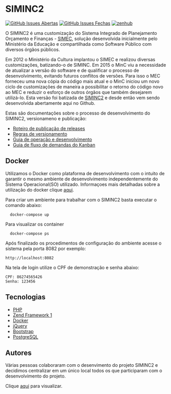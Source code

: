 # SIMINC2

[![GitHub Issues Abertas](https://img.shields.io/github/issues/culturagovbr/siminc2.svg?maxAge=2592000)]() 
[![GitHub Issues Fechas](https://img.shields.io/github/issues-closed-raw/culturagovbr/siminc2.svg?maxAge=2592000)]()
<a href="https://app.zenhub.com/workspace/o/culturagovbr/siminc2/boards" target="_blank">
    <img src="https://img.shields.io/badge/Managed_with-ZenHub-5e60ba.svg" alt="zenhub">
</a>

O SIMINC2 é uma customização do Sistema Integrado de Planejamento Orçamento e Finanças - [SIMEC](https://softwarepublico.gov.br/social/simec/), solução desenvolvida inicialmente pelo Ministério da Educação e compartilhada como Software Público com diversos órgãos públicos.

Em 2012 o Ministério da Cultura implantou o SIMEC e realizou diversas customizações, batizando-o de SIMINC. Em 2015 o MinC viu a necessidade de atualizar a versão do software e de qualificar o processo de desenvolvimento, evitando futuros conflitos de versões. Para isso o MEC forneceu uma nova cópia do código mais atual e o MinC iniciou um novo ciclo de customizações de maneira a possibilitar o retorno do código novo ao MEC e reduzir o esforço de outros órgãos que também desejarem utilizá-lo. Esta versão foi batizada de [SIMINC2](http://siminc2.cultura.gov.br/) e desde então vem sendo desenvolvida abertamente aqui no Github.

Estas são documentações sobre o processo de desenvolvimento do SIMINC2, versionameno e publicação:

* [Roteiro de publicação de releases](docs/Roteiro_de_publicacao_de_releases.md)
* [Regras de versionamento](docs/Regras_versionamento.md)
* [Guia de operação e desenvolvimento](docs/Guia_de_operacao-desenvolvimento.md)
* [Guia de fluxo de demandas do Kanban](docs/Fluxo_Kanban.md)

## Docker
Utilizamos o Docker como plataforma de desenvolvimento com o intuito de garantir o mesmo ambiente de desenvolvimento 
independentemente do Sistema Operacional(SO) utilizado. Informaçoes mais detalhadas sobre a utilização do docker clique
[aqui](doc/Guia_utilizacao_docker.md).

Para criar um ambiente para trabalhar com o SIMINC2 basta executar o comando abaixo:
```
  docker-compose up
```

Para visualizar os container
```
  docker-compose ps
```

Após finalizado os procedimentos de configuração do ambiente acesse o sistema pela porta 8082 por exemplo:
```
http://localhost:8082
```
Na tela de login utilize o CPF de demonstração e senha abaixo:
```
CPF: 86274565426
Senha: 123456
```

## Tecnologias
* [PHP](http://php.net/)
* [Zend Framework 1](https://framework.zend.com/manual/1.12/en/learning.quickstart.html) 
* [Docker](https://www.docker.com)
* [jQuery](https://jquery.com/)
* [Bootstrap](https://getbootstrap.com/)
* [PostgreSQL](https://www.postgresql.org/)

## Autores
Várias pessoas colaboraram com o desenvimento do projeto SIMINC2 e decidimos centralizar em um único local todos os que participaram com o desenvolvimento do projeto.
  
Clique [aqui](docs/Autores.md) para visualizar.
